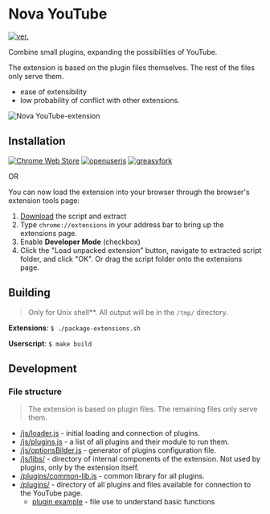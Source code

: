 # Nova YouTube
[![ver.](https://img.shields.io/chrome-web-store/v/miiheelkbegpkflplpmmkidaklfgjecb.svg?style=flat-square)](https://chrome.google.com/webstore/detail/miiheelkbegpkflplpmmkidaklfgjecb)

Combine small plugins, expanding the possibilities of YouTube.

The extension is based on the plugin files themselves. The rest of the files only serve them.
- ease of extensibility
- low probability of conflict with other extensions.

![Nova YouTube-extension](https://lh3.googleusercontent.com/NUJv5yIT-6NUT7YiBgkNu8kCULGkbG8YL3XXjNiB_Q3XW87rvfyYDbPj55u2RTqJihtX_94Y=w640-h400-e365)

## Installation
[![Chrome Web Store](https://img.shields.io/chrome-web-store/users/miiheelkbegpkflplpmmkidaklfgjecb?style=flat-square&label=Chrome%20Web%20Store)](https://chrome.google.com/webstore/detail/miiheelkbegpkflplpmmkidaklfgjecb)
[![openuserjs](https://img.shields.io/badge/dynamic/json?style=flat-square&color=eee&amp;label=OpenUserJS&amp;query=%24.OpenUserJS.installs%5B0%5D.value&amp;suffix=%20installs&amp;url=https%3A%2F%2Fopenuserjs.org%2Fmeta%2Fraingart%2FNova_YouTube.meta.json)](https://openuserjs.org/scripts/raingart/Nova_YouTube)
[![greasyfork](https://img.shields.io/badge/dynamic/json?style=flat-square&color=blue&amp;label=GreasyFork&amp;query=total_installs&amp;suffix=%20installs&amp;url=https%3A%2F%2Fgreasyfork.org%2Fscripts%2F433360.json)](https://greasyfork.org/en/scripts/433360-nova-youtube)

OR

You can now load the extension into your browser through the browser's extension tools page:
1. [Download](https://github.com/raingart/Nova-YouTube-extension/archive/refs/heads/master.zip) the script and extract
2. Type `chrome://extensions` in your address bar to bring up the extensions page.
3. Enable __Developer Mode__ (checkbox)
4. Click the "Load unpacked extension" button, navigate to extracted script folder, and click "OK". Or drag the script folder onto the extensions page.

## Building
>Only for Unix shell**. All output will be in the `/tmp/` directory.

**Extensions**: `$ ./package-extensions.sh`

**Userscript**: `$ make build`

## Development
### File structure
>The extension is based on plugin files. The remaining files only serve them.

* [/js/loader.js](https://github.com/raingart/Nova-YouTube-extension/tree/master/js/loader.js) - initial loading and connection of plugins.
* [/js/plugins.js](https://github.com/raingart/Nova-YouTube-extension/blob/master/js/plugins.js) - a list of all plugins and their module to run them.
* [/js/optionsBilder.js](https://github.com/raingart/Nova-YouTube-extension/blob/master/js/optionsBilder.js) - generator of plugins configuration file.
* [/js/libs/](https://github.com/raingart/Nova-YouTube-extension/blob/master/js/libs) - directory of internal components of the extension. Not used by plugins, only by the extension itself.
* [/plugins/common-lib.js](https://github.com/raingart/Nova-YouTube-extension/blob/master/plugins/common-lib.js) - common library for all plugins.
* [/plugins/](https://github.com/raingart/Nova-YouTube-extension/tree/master/plugins) - directory of all plugins and files available for connection to the YouTube page.
  * [plugin example](https://github.com/raingart/Nova-YouTube-extension/blob/master/plugins/_blank_plugin.js) - file use to understand basic functions
